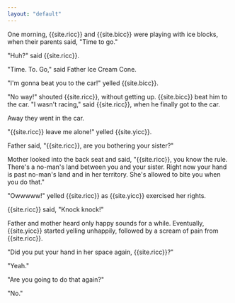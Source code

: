 ```yaml
---
layout: "default"
---
```


One morning, {{site.ricc}} and {{site.bicc}} were playing with ice blocks, when their parents said, "Time to go."

"Huh?" said {{site.ricc}}.

"Time. To. Go," said Father Ice Cream Cone.

"I'm gonna beat you to the car!" yelled {{site.bicc}}.

"No way!" shouted {{site.ricc}}, without getting up. {{site.bicc}} beat him to the car. "I wasn't racing," said {{site.ricc}}, when he finally got to the car.

Away they went in the car.

"{{site.ricc}} leave me alone!" yelled {{site.yicc}}.

Father said, "{{site.ricc}}, are you bothering your sister?"

Mother looked into the back seat and said, "{{site.ricc}}, you know the rule. There's a no-man's land between you and your sister. Right now your hand is past no-man's land and in her territory. She's allowed to bite you when you do that."

"Owwwww!" yelled {{site.ricc}} as {{site.yicc}} exercised her rights.

{{site.ricc}} said, "Knock knock!"

Father and mother heard only happy sounds for a while. Eventually, {{site.yicc}} started yelling unhappily, followed by a scream of pain from {{site.ricc}}.

"Did you put your hand in her space again, {{site.ricc}}?"

"Yeah."

"Are you going to do that again?"

"No."

